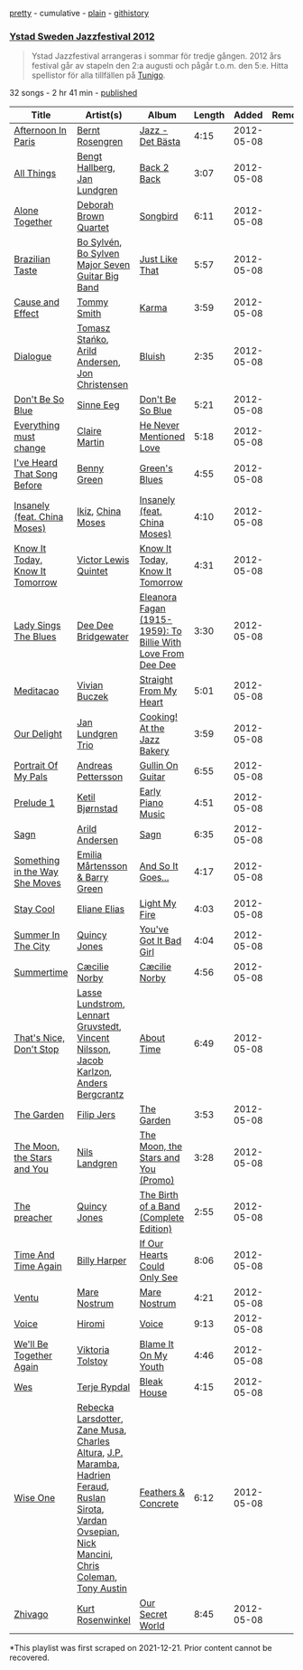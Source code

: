 [pretty](/playlists/pretty/0DH66SG2vZ7dIocTxxA5q9.md) - cumulative - [plain](/playlists/plain/0DH66SG2vZ7dIocTxxA5q9) - [githistory](https://github.githistory.xyz/mackorone/spotify-playlist-archive/blob/main/playlists/plain/0DH66SG2vZ7dIocTxxA5q9)

### [Ystad Sweden Jazzfestival 2012](https://open.spotify.com/playlist/0DH66SG2vZ7dIocTxxA5q9)

> Ystad Jazzfestival arrangeras i sommar för tredje gången\. 2012 års festival går av stapeln den 2:a augusti och pågår t.o.m\. den 5:e\. Hitta spellistor för alla tillfällen på <a href="spottily:app:tunigo">Tunigo</a>.

32 songs - 2 hr 41 min - [published](https://open.spotify.com/playlist/21aumIyo3msDlYoA4EpILu)

| Title | Artist(s) | Album | Length | Added | Removed |
|---|---|---|---|---|---|
| [Afternoon In Paris](https://open.spotify.com/track/6lv5mgC5wwuMqGElD9H5HC) | [Bernt Rosengren](https://open.spotify.com/artist/0A7N9l9mumtC0BbJXk46ds) | [Jazz \- Det Bästa](https://open.spotify.com/album/7fRZaK993vT1XZu3BNmMPq) | 4:15 | 2012-05-08 |  |
| [All Things](https://open.spotify.com/track/5q7R3pmQID4NTF7X6D52iK) | [Bengt Hallberg](https://open.spotify.com/artist/5q3Zh4BS8gJVpcrcGOhk8J), [Jan Lundgren](https://open.spotify.com/artist/4yw84sobRr067mN2U8BNOI) | [Back 2 Back](https://open.spotify.com/album/30betiflBNpreZG1FTkDVO) | 3:07 | 2012-05-08 |  |
| [Alone Together](https://open.spotify.com/track/4l80wl2GeQdiWmO5Z5dA3C) | [Deborah Brown Quartet](https://open.spotify.com/artist/0WfeuufODrmfWlHTQq2Fa7) | [Songbird](https://open.spotify.com/album/6Toz1AM5H3ppVFcTGdfZGC) | 6:11 | 2012-05-08 |  |
| [Brazilian Taste](https://open.spotify.com/track/292petxDn8ZZcc64z04VWr) | [Bo Sylvén](https://open.spotify.com/artist/2TdmKOsv2Oj82JhCY1ToHL), [Bo Sylven Major Seven Guitar Big Band](https://open.spotify.com/artist/5TdCt5c5KhWnd5VqxKAAd4) | [Just Like That](https://open.spotify.com/album/76hyQbJJ14CQHCdtQhMp3p) | 5:57 | 2012-05-08 |  |
| [Cause and Effect](https://open.spotify.com/track/1U6hTkatFSo5Lpit0Vsei2) | [Tommy Smith](https://open.spotify.com/artist/2LbRiVusjtrdBlE4lkXxfO) | [Karma](https://open.spotify.com/album/6jAu4zosfpYzUplm1RWTPZ) | 3:59 | 2012-05-08 |  |
| [Dialogue](https://open.spotify.com/track/6QA4Up315AvBeLTYjU8dlC) | [Tomasz Stańko](https://open.spotify.com/artist/65WFsTQhFYVqbovrVZAOd7), [Arild Andersen](https://open.spotify.com/artist/1XNQGT010JcXsJIbUE6j4m), [Jon Christensen](https://open.spotify.com/artist/5Li0fvh4kEJOWbLYWfNrPr) | [Bluish](https://open.spotify.com/album/7IZ9S0RutIbWpvZgT2Tqsj) | 2:35 | 2012-05-08 |  |
| [Don't Be So Blue](https://open.spotify.com/track/5O6Rf6QtYvD7SycOzCtkDn) | [Sinne Eeg](https://open.spotify.com/artist/20qKLdeJMj9d5RUHe37Izw) | [Don't Be So Blue](https://open.spotify.com/album/2Jd7uD2FTXLYEqZwLegO7C) | 5:21 | 2012-05-08 |  |
| [Everything must change](https://open.spotify.com/track/2bpRb6OwkfPEjURHQExLBo) | [Claire Martin](https://open.spotify.com/artist/7iIgJB2PSutn6IYzwdTomh) | [He Never Mentioned Love](https://open.spotify.com/album/1w5nN4yEzbsY6pdRT6jvVd) | 5:18 | 2012-05-08 |  |
| [I've Heard That Song Before](https://open.spotify.com/track/6Jo2vZRvciv4EboaKXTwZC) | [Benny Green](https://open.spotify.com/artist/4g55GmK5iQOyCoDdQCzWKZ) | [Green's Blues](https://open.spotify.com/album/5PF6nELJSEpIw2jDhioDF7) | 4:55 | 2012-05-08 |  |
| [Insanely \(feat\. China Moses\)](https://open.spotify.com/track/5nEBBkfHa5HIuawjpuZ4uu) | [Ikiz](https://open.spotify.com/artist/1Rp1rMPJmN5J480POju2v2), [China Moses](https://open.spotify.com/artist/2KqBple0Yu8pssNGNvWNmV) | [Insanely \(feat\. China Moses\)](https://open.spotify.com/album/3DNjLyZLa8Xr8HVQWCv9Rn) | 4:10 | 2012-05-08 |  |
| [Know It Today, Know It Tomorrow](https://open.spotify.com/track/2h87NfDATHAyoyWX1KCspm) | [Victor Lewis Quintet](https://open.spotify.com/artist/7pAlSPyd0ci5we6g7PvS1a) | [Know It Today, Know It Tomorrow](https://open.spotify.com/album/5iT4fo739skCmGbsEcrdIt) | 4:31 | 2012-05-08 |  |
| [Lady Sings The Blues](https://open.spotify.com/track/4C4qTNVUgoDxLcNeNm9rXb) | [Dee Dee Bridgewater](https://open.spotify.com/artist/2H3xDjMmp31iLmsgXxLFyI) | [Eleanora Fagan \(1915\-1959\): To Billie With Love From Dee Dee](https://open.spotify.com/album/0StRmhx9ZrOA6qJcHBN2aQ) | 3:30 | 2012-05-08 |  |
| [Meditacao](https://open.spotify.com/track/0yjtbsUxqBo5KhCA1TYFbF) | [Vivian Buczek](https://open.spotify.com/artist/7pvJqc7hW0HQjoa89jfDPq) | [Straight From My Heart](https://open.spotify.com/album/51Lpg49oLpP7bxyoYLH0H8) | 5:01 | 2012-05-08 |  |
| [Our Delight](https://open.spotify.com/track/6VIs7tIJ6XkFvQMAnbo7Nw) | [Jan Lundgren Trio](https://open.spotify.com/artist/3kfAk1i7bmKvhjBoGEAQqy) | [Cooking! At the Jazz Bakery](https://open.spotify.com/album/2zIOfzQa8kMcN1x1EHUB4L) | 3:59 | 2012-05-08 |  |
| [Portrait Of My Pals](https://open.spotify.com/track/6PoTL9eUkoTOcLxWN1Fngm) | [Andreas Pettersson](https://open.spotify.com/artist/1jMVhfKDzUsPle3DgAPnh4) | [Gullin On Guitar](https://open.spotify.com/album/2liQspPtHmyVexFMAIf7iu) | 6:55 | 2012-05-08 |  |
| [Prelude 1](https://open.spotify.com/track/5nXIpFRQjsrKpSMbvNzuq2) | [Ketil Bjørnstad](https://open.spotify.com/artist/3OjcHir4Q8ERzefXtMU1ph) | [Early Piano Music](https://open.spotify.com/album/4HisXoNgp5deICStYPDBg3) | 4:51 | 2012-05-08 |  |
| [Sagn](https://open.spotify.com/track/750ItCDPt2fOAjXoedIPdx) | [Arild Andersen](https://open.spotify.com/artist/1XNQGT010JcXsJIbUE6j4m) | [Sagn](https://open.spotify.com/album/037KqNWiN7InJQWaErrROa) | 6:35 | 2012-05-08 |  |
| [Something in the Way She Moves](https://open.spotify.com/track/2s1MbE4Eo74aQKuxdjtku6) | [Emilia Mårtensson & Barry Green](https://open.spotify.com/artist/3u040kW3Zckfl905rkPX9Y) | [And So It Goes...](https://open.spotify.com/album/0qXrOA5DjtddDmaBYskUNp) | 4:17 | 2012-05-08 |  |
| [Stay Cool](https://open.spotify.com/track/10fj7s15DYKFptL2H6PSwZ) | [Eliane Elias](https://open.spotify.com/artist/4qKIiUdFND09cgGOc5kfoR) | [Light My Fire](https://open.spotify.com/album/2x0rWBfqrEcmNhVKfAKMXG) | 4:03 | 2012-05-08 |  |
| [Summer In The City](https://open.spotify.com/track/157llmCqs15bAa3T4z3H1a) | [Quincy Jones](https://open.spotify.com/artist/3rxIQc9kWT6Ueg4BhnOwRK) | [You've Got It Bad Girl](https://open.spotify.com/album/4HIPVdLw3m6ZJX3LAHvXl9) | 4:04 | 2012-05-08 |  |
| [Summertime](https://open.spotify.com/track/7gOmfa0mK20d3PmSkm68wu) | [Cæcilie Norby](https://open.spotify.com/artist/6XFVoO2x9F6P1FxZy1PG4H) | [Cæcilie Norby](https://open.spotify.com/album/4GPclbfWJbo2qZdX7CXCcf) | 4:56 | 2012-05-08 |  |
| [That's Nice, Don't Stop](https://open.spotify.com/track/5vn1NnsMhZQ5rIgq7hiT2u) | [Lasse Lundstrom](https://open.spotify.com/artist/6sOVv5IiRLmoznTqQRBf6U), [Lennart Gruvstedt](https://open.spotify.com/artist/1IGTIEpZs2E9l4T6kEyjYS), [Vincent Nilsson](https://open.spotify.com/artist/7HLLS9IL0ndObjyBCT5JsZ), [Jacob Karlzon](https://open.spotify.com/artist/3R4vdaqhh9jn2fOCned9nM), [Anders Bergcrantz](https://open.spotify.com/artist/4fOuim8RgJ4BZooUlXc6Bu) | [About Time](https://open.spotify.com/album/6LKZICRdxdleXMsEzLwJ3Z) | 6:49 | 2012-05-08 |  |
| [The Garden](https://open.spotify.com/track/3X7SBNdS3V0fTKicT62WHb) | [Filip Jers](https://open.spotify.com/artist/6W86U8ofm64IaGxSTBvMtl) | [The Garden](https://open.spotify.com/album/1qUBSV8SzGnpVIRcSux4no) | 3:53 | 2012-05-08 |  |
| [The Moon, the Stars and You](https://open.spotify.com/track/1f3PYXxC4BtGyswOwPnNCP) | [Nils Landgren](https://open.spotify.com/artist/6B3ZWSop1mrJd71rwFozVP) | [The Moon, the Stars and You \(Promo\)](https://open.spotify.com/album/4L6pAENvkCEM3JaDl8PNva) | 3:28 | 2012-05-08 |  |
| [The preacher](https://open.spotify.com/track/2QzGJc8EZvc95ZkfiheOWc) | [Quincy Jones](https://open.spotify.com/artist/3rxIQc9kWT6Ueg4BhnOwRK) | [The Birth of a Band \(Complete Edition\)](https://open.spotify.com/album/5tTHDmSIcDCT4fQr2vuQIM) | 2:55 | 2012-05-08 |  |
| [Time And Time Again](https://open.spotify.com/track/729prEUISKPZhGZLbVJXfH) | [Billy Harper](https://open.spotify.com/artist/7DACbUcNWTTQqRVMpvMjqK) | [If Our Hearts Could Only See](https://open.spotify.com/album/6Gd4Rw8bZNbHHmu9EjtTYA) | 8:06 | 2012-05-08 |  |
| [Ventu](https://open.spotify.com/track/3lIMxeEFwq65jLFzodaOCL) | [Mare Nostrum](https://open.spotify.com/artist/7ppVQYsyvC4VgY162Q2zRb) | [Mare Nostrum](https://open.spotify.com/album/6cCr25Vg4zOqcTLp7Cck9u) | 4:21 | 2012-05-08 |  |
| [Voice](https://open.spotify.com/track/3STlNWa5f5P4XDh3LGFG0u) | [Hiromi](https://open.spotify.com/artist/7DeuppKQdCVhuWrzzCBBpc) | [Voice](https://open.spotify.com/album/1LeBjxguhl0sNpmJSc4aKu) | 9:13 | 2012-05-08 |  |
| [We'll Be Together Again](https://open.spotify.com/track/772lBovJFWwQdjQn5WnhhY) | [Viktoria Tolstoy](https://open.spotify.com/artist/7blyuo5sQPRB2tmtUf2SpZ) | [Blame It On My Youth](https://open.spotify.com/album/40yQ3EJwQH4R4MXAxip5un) | 4:46 | 2012-05-08 |  |
| [Wes](https://open.spotify.com/track/0ROXRpRxcFQUfxndF3Q76j) | [Terje Rypdal](https://open.spotify.com/artist/3EFzYPEP2mCQoqcLjoWwK1) | [Bleak House](https://open.spotify.com/album/6PCESkC622tjAPzAhcPcJB) | 4:15 | 2012-05-08 |  |
| [Wise One](https://open.spotify.com/track/0moXVPjlXMgAHgCziZfQT7) | [Rebecka Larsdotter](https://open.spotify.com/artist/6rDX4jCNV1rMjU2bUsiGRO), [Zane Musa](https://open.spotify.com/artist/6fjqT34RrpTwfu1RSdm4Fb), [Charles Altura](https://open.spotify.com/artist/1oReRJUysolacFVdZ0VP8k), [J.P\. Maramba](https://open.spotify.com/artist/3plVwu14cG6z6CU2ZRxlMF), [Hadrien Feraud](https://open.spotify.com/artist/3pOfWINUxMN6ntbayQt85j), [Ruslan Sirota](https://open.spotify.com/artist/0KSDq54pisOcm1pnpoQfGm), [Vardan Ovsepian](https://open.spotify.com/artist/1eCq5ldDWROlURGJXR44Aw), [Nick Mancini](https://open.spotify.com/artist/15n2Wl2nRiKAybUmu6vwra), [Chris Coleman](https://open.spotify.com/artist/4oxiHzFly0vvnEZNzvBRjZ), [Tony Austin](https://open.spotify.com/artist/7lByrLeGq3GqlMk1dL04Qn) | [Feathers & Concrete](https://open.spotify.com/album/4BY33Wi0yjGjWi6ifrEkpv) | 6:12 | 2012-05-08 |  |
| [Zhivago](https://open.spotify.com/track/65XhQCGWUESjTXw3YlEEqm) | [Kurt Rosenwinkel](https://open.spotify.com/artist/253GMpCNwx1TJtASNAeDoP) | [Our Secret World](https://open.spotify.com/album/4FuLWXuaGtd7QyZ0JdArt5) | 8:45 | 2012-05-08 |  |

\*This playlist was first scraped on 2021-12-21. Prior content cannot be recovered.
